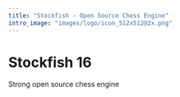```yaml
---
title: "Stockfish - Open Source Chess Engine"
intro_image: "images/logo/icon_512x512@2x.png"
---
```


# Stockfish 16

Strong open source chess engine